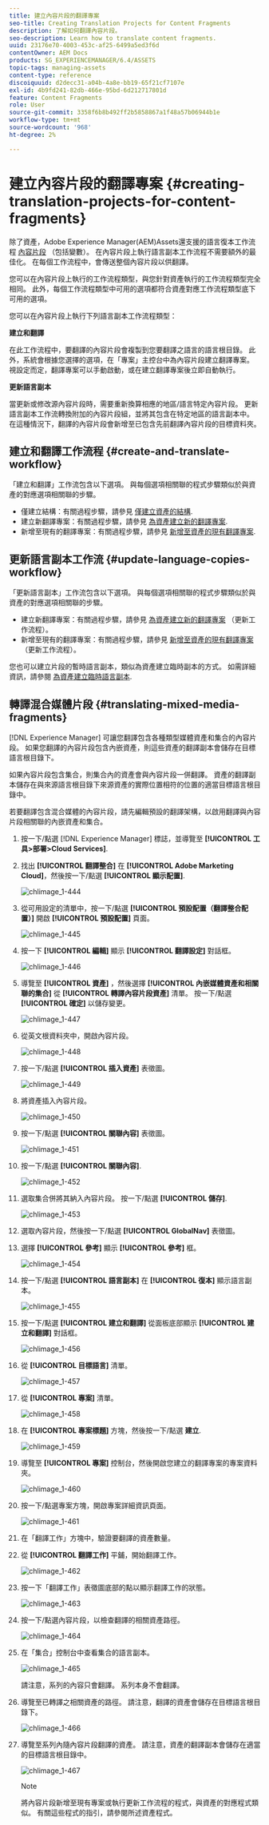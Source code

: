 ```yaml
---
title: 建立內容片段的翻譯專案
seo-title: Creating Translation Projects for Content Fragments
description: 了解如何翻譯內容片段。
seo-description: Learn how to translate content fragments.
uuid: 23176e70-4003-453c-af25-6499a5ed3f6d
contentOwner: AEM Docs
products: SG_EXPERIENCEMANAGER/6.4/ASSETS
topic-tags: managing-assets
content-type: reference
discoiquuid: d2decc31-a04b-4a8e-bb19-65f21cf7107e
exl-id: 4b9fd241-82db-466e-95bd-6d212717801d
feature: Content Fragments
role: User
source-git-commit: 3358f6b8b492ff2b5858867a1f48a57b06944b1e
workflow-type: tm+mt
source-wordcount: '968'
ht-degree: 2%

---
```


# 建立內容片段的翻譯專案 {#creating-translation-projects-for-content-fragments}

除了資產，Adobe Experience Manager(AEM)Assets還支援的語言復本工作流程 [內容片段](content-fragments.md) （包括變數）。 在內容片段上執行語言副本工作流程不需要額外的最佳化。 在每個工作流程中，會傳送整個內容片段以供翻譯。

您可以在內容片段上執行的工作流程類型，與您針對資產執行的工作流程類型完全相同。 此外，每個工作流程類型中可用的選項都符合資產對應工作流程類型底下可用的選項。

您可以在內容片段上執行下列語言副本工作流程類型：

**建立和翻譯**

在此工作流程中，要翻譯的內容片段會複製到您要翻譯之語言的語言根目錄。 此外，系統會根據您選擇的選項，在「專案」主控台中為內容片段建立翻譯專案。 視設定而定，翻譯專案可以手動啟動，或在建立翻譯專案後立即自動執行。

**更新語言副本**

當更新或修改源內容片段時，需要重新換算相應的地區/語言特定內容片段。 更新語言副本工作流轉換附加的內容片段組，並將其包含在特定地區的語言副本中。 在這種情況下，翻譯的內容片段會新增至已包含先前翻譯內容片段的目標資料夾。

## 建立和翻譯工作流程 {#create-and-translate-workflow}

「建立和翻譯」工作流包含以下選項。 與每個選項相關聯的程式步驟類似於與資產的對應選項相關聯的步驟。

* 僅建立結構：有關過程步驟，請參見 [僅建立資產的結構](translation-projects.md#create-structure-only).
* 建立新翻譯專案：有關過程步驟，請參見 [為資產建立新的翻譯專案](translation-projects.md#create-a-new-translation-project).
* 新增至現有的翻譯專案：有關過程步驟，請參見 [新增至資產的現有翻譯專案](translation-projects.md#add-to-existing-translation-project).

## 更新語言副本工作流 {#update-language-copies-workflow}

「更新語言副本」工作流包含以下選項。 與每個選項相關聯的程式步驟類似於與資產的對應選項相關聯的步驟。

* 建立新翻譯專案：有關過程步驟，請參見 [為資產建立新的翻譯專案](translation-projects.md#create-a-new-translation-project) （更新工作流程）。
* 新增至現有的翻譯專案：有關過程步驟，請參見 [新增至資產的現有翻譯專案](translation-projects.md#add-to-existing-translation-project) （更新工作流程）。

您也可以建立片段的暫時語言副本，類似為資產建立臨時副本的方式。 如需詳細資訊，請參閱 [為資產建立臨時語言副本](translation-projects.md#creating-temporary-language-copies).

## 轉譯混合媒體片段 {#translating-mixed-media-fragments}

[!DNL Experience Manager] 可讓您翻譯包含各種類型媒體資產和集合的內容片段。 如果您翻譯的內容片段包含內嵌資產，則這些資產的翻譯副本會儲存在目標語言根目錄下。

如果內容片段包含集合，則集合內的資產會與內容片段一併翻譯。 資產的翻譯副本儲存在與來源語言根目錄下來源資產的實際位置相符的位置的適當目標語言根目錄中。

若要翻譯包含混合媒體的內容片段，請先編輯預設的翻譯架構，以啟用翻譯與內容片段相關聯的內嵌資產和集合。

1. 按一下/點選 [!DNL Experience Manager] 標誌，並導覽至 **[!UICONTROL 工具>部署>Cloud Services]**.
1. 找出 **[!UICONTROL 翻譯整合]** 在 **[!UICONTROL Adobe Marketing Cloud]**，然後按一下/點選 **[!UICONTROL 顯示配置]**.

   ![chlimage_1-444](assets/chlimage_1-444.png)

1. 從可用設定的清單中，按一下/點選 **[!UICONTROL 預設配置（翻譯整合配置）]** 開啟 **[!UICONTROL 預設配置]** 頁面。

   ![chlimage_1-445](assets/chlimage_1-445.png)

1. 按一下 **[!UICONTROL 編輯]** 顯示 **[!UICONTROL 翻譯設定]** 對話框。

   ![chlimage_1-446](assets/chlimage_1-446.png)

1. 導覽至 **[!UICONTROL 資產]** ，然後選擇 **[!UICONTROL 內嵌媒體資產和相關聯的集合]** 從 **[!UICONTROL 轉譯內容片段資產]** 清單。 按一下/點選 **[!UICONTROL 確定]** 以儲存變更。

   ![chlimage_1-447](assets/chlimage_1-447.png)

1. 從英文根資料夾中，開啟內容片段。

   ![chlimage_1-448](assets/chlimage_1-448.png)

1. 按一下/點選 **[!UICONTROL 插入資產]** 表徵圖。

   ![chlimage_1-449](assets/chlimage_1-449.png)

1. 將資產插入內容片段。

   ![chlimage_1-450](assets/chlimage_1-450.png)

1. 按一下/點選 **[!UICONTROL 關聯內容]** 表徵圖。

   ![chlimage_1-451](assets/chlimage_1-451.png)

1. 按一下/點選 **[!UICONTROL 關聯內容]**.

   ![chlimage_1-452](assets/chlimage_1-452.png)

1. 選取集合併將其納入內容片段。 按一下/點選 **[!UICONTROL 儲存]**.

   ![chlimage_1-453](assets/chlimage_1-453.png)

1. 選取內容片段，然後按一下/點選 **[!UICONTROL GlobalNav]** 表徵圖。
1. 選擇 **[!UICONTROL 參考]** 顯示 **[!UICONTROL 參考]** 框。

   ![chlimage_1-454](assets/chlimage_1-454.png)

1. 按一下/點選 **[!UICONTROL 語言副本]** 在 **[!UICONTROL 復本]** 顯示語言副本。

   ![chlimage_1-455](assets/chlimage_1-455.png)

1. 按一下/點選 **[!UICONTROL 建立和翻譯]** 從面板底部顯示 **[!UICONTROL 建立和翻譯]** 對話框。

   ![chlimage_1-456](assets/chlimage_1-456.png)

1. 從 **[!UICONTROL 目標語言]** 清單。

   ![chlimage_1-457](assets/chlimage_1-457.png)

1. 從 **[!UICONTROL 專案]** 清單。

   ![chlimage_1-458](assets/chlimage_1-458.png)

1. 在 **[!UICONTROL 專案標題]** 方塊，然後按一下/點選 **建立**.

   ![chlimage_1-459](assets/chlimage_1-459.png)

1. 導覽至 **[!UICONTROL 專案]** 控制台，然後開啟您建立的翻譯專案的專案資料夾。

   ![chlimage_1-460](assets/chlimage_1-460.png)

1. 按一下/點選專案方塊，開啟專案詳細資訊頁面。

   ![chlimage_1-461](assets/chlimage_1-461.png)

1. 在「翻譯工作」方塊中，驗證要翻譯的資產數量。
1. 從 **[!UICONTROL 翻譯工作]** 平鋪，開始翻譯工作。

   ![chlimage_1-462](assets/chlimage_1-462.png)

1. 按一下「翻譯工作」表徵圖底部的點以顯示翻譯工作的狀態。

   ![chlimage_1-463](assets/chlimage_1-463.png)

1. 按一下/點選內容片段，以檢查翻譯的相關資產路徑。

   ![chlimage_1-464](assets/chlimage_1-464.png)

1. 在「集合」控制台中查看集合的語言副本。

   ![chlimage_1-465](assets/chlimage_1-465.png)

   請注意，系列的內容只會翻譯。 系列本身不會翻譯。

1. 導覽至已轉譯之相關資產的路徑。 請注意，翻譯的資產會儲存在目標語言根目錄下。

   ![chlimage_1-466](assets/chlimage_1-466.png)

1. 導覽至系列內隨內容片段翻譯的資產。 請注意，資產的翻譯副本會儲存在適當的目標語言根目錄中。

   ![chlimage_1-467](assets/chlimage_1-467.png)

   >[!NOTE]
   >
   >將內容片段新增至現有專案或執行更新工作流程的程式，與資產的對應程式類似。 有關這些程式的指引，請參閱所述資產程式。
